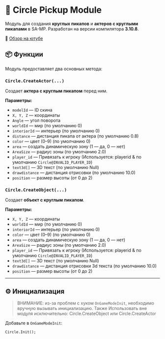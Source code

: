 # 🎯 Circle Pickup Module

Модуль для создания **круглых пикапов** и **актеров с круглыми пикапами** в SA-MP.
Разработан на версии компилятора **3.10.8**.

🎥 [Обзор на ютубе](https://youtu.be/H9ykl99ZJBw)

## 📦 Функции

Модуль предоставляет два основных метода:

### `Circle.CreateActor(...)`

Создает **актера с круглым пикапом** перед ним. 

**Параметры:**
- `modelId` — ID скина
- `X, Y, Z` — координаты
- `Angle` — угол поворота
- `worldId` — мир (по умолчанию 0)
- `interiorId` — интерьер (по умолчанию 0)
- `distance` — дистанция пикапа от актера (по умолчанию 0.8)
- `color` — цвет (0–9) (по умолчанию 0)
- `area` — создать динамическую зону (1 — да, 0 — нет)
- `AreaSize` — радиус зоны (по умолчанию 2.0)
- `player_id` — Привязать к игроку (Используется: playerid & по умолчанию `Circle@INVALID_PLAYER_ID`)
- `text3d[]` — 3D текст (по умолчанию Null)
- `drawdistance` — дистанция отрисовки (по умолчанию 10.0)
- `position` — размер высоты (от 0 до 2)

### `Circle.CreateObject(...)`

Создает **объект с круглым пикапом**.

**Параметры:**
- `X, Y, Z` — координаты
- `worldId` — мир (по умолчанию 0)
- `interiorId` — интерьер (по умолчанию 0)
- `color` — цвет (0–9) (по умолчанию 0)
- `area` — создать динамическую зону (1 — да, 0 — нет)
- `AreaSize` — радиус зоны (по умолчанию 2.0)
- `player_id` — Привязать к игроку (Используется: playerid & по умолчанию `Circle@INVALID_PLAYER_ID`)
- `text3d[]` — 3D текст (по умолчанию Null)
- `drawdistance` — дистанция отрисовки 3d текста (по умолчанию 10.0)
- `position` — размер высоты (от 0 до 2)

---

## ⚙️ Инициализация

> ВНИМАНИЕ: из-за проблем с хуком `OnGameModeInit`, необходимо вручную вызывать инициализацию.
> Также Использовать вне модуля исключительно: Circle.CreateObject или Circle.CreateActor

Добавьте в `OnGameModeInit`:

```pawn
Circle.Init();
```
